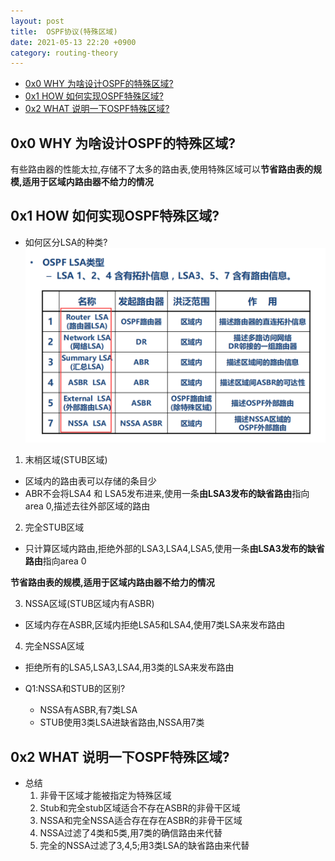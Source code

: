 ```yaml
---
layout: post
title:  OSPF协议(特殊区域)
date: 2021-05-13 22:20 +0900
category: routing-theory
---
```

<!-- TOC -->

- [0x0 WHY 为啥设计OSPF的特殊区域?](#0x0-why-为啥设计ospf的特殊区域)
- [0x1 HOW 如何实现OSPF特殊区域?](#0x1-how-如何实现ospf特殊区域)
- [0x2 WHAT 说明一下OSPF特殊区域?](#0x2-what-说明一下ospf特殊区域)

<!-- /TOC -->
## 0x0 WHY 为啥设计OSPF的特殊区域?

有些路由器的性能太拉,存储不了太多的路由表,使用特殊区域可以**节省路由表的规模,适用于区域内路由器不给力的情况**

## 0x1 HOW 如何实现OSPF特殊区域?

- 如何区分LSA的种类?
![](/images/20210514-1.png)

1. 末梢区域(STUB区域)
  - 区域内的路由表可以存储的条目少
  - ABR不会将LSA4 和 LSA5发布进来,使用一条**由LSA3发布的缺省路由**指向area 0,描述去往外部区域的路由

2. 完全STUB区域
  - 只计算区域内路由,拒绝外部的LSA3,LSA4,LSA5,使用一条**由LSA3发布的缺省路由**指向area 0

**节省路由表的规模,适用于区域内路由器不给力的情况**

3. NSSA区域(STUB区域内有ASBR)
  - 区域内存在ASBR,区域内拒绝LSA5和LSA4,使用7类LSA来发布路由

4. 完全NSSA区域
  - 拒绝所有的LSA5,LSA3,LSA4,用3类的LSA来发布路由

- Q1:NSSA和STUB的区别?
  - NSSA有ASBR,有7类LSA
  - STUB使用3类LSA进缺省路由,NSSA用7类

## 0x2 WHAT 说明一下OSPF特殊区域?

- 总结
  1. 非骨干区域才能被指定为特殊区域
  2. Stub和完全stub区域适合不存在ASBR的非骨干区域
  3. NSSA和完全NSSA适合存在存在ASBR的非骨干区域
  4. NSSA过滤了4类和5类,用7类的确信路由来代替
  5. 完全的NSSA过滤了3,4,5;用3类LSA的缺省路由来代替